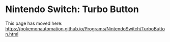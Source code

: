 # Nintendo Switch: Turbo Button

This page has moved here: https://pokemonautomation.github.io/Programs/NintendoSwitch/TurboButton.html

